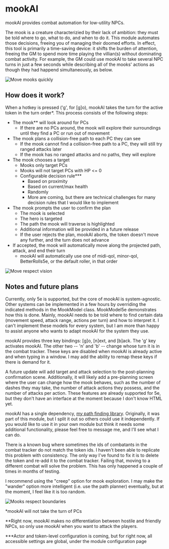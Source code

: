 # mookAI
mookAI provides combat automation for low-utility NPCs.  

The mook is a creature characterizied by their lack of ambition: they must be told where to go, what to do, and when to do it. This module automates those decisions, freeing you of managing their doomed efforts. In effect, this tool is primarily a time-saving device: it shifts the burden of attention, freeing the GM to spend more time playing the villian(s) without dominating combat activity. For example, the GM could use mookAI to take several NPC turns in just a few seconds while describing all of the mooks' actions as though they had happend simultaneously, as below.

![Move mooks quickly](https://media2.giphy.com/media/XC6wbezvTHa264E03K/giphy.gif)

## How does it work?
When a hotkey is pressed ('g', for [g]o), mookAI takes the turn for the active token in the turn order*. This process consists of the following steps:
* The mook** will look around for PCs
  * If there are no PCs around, the mook will explore their surroundings until they find a PC or run out of movement
* The mook plans a collision-free path to each PC they can see
  * If the mook cannot find a collision-free path to a PC, they will still try ranged attacks later
  * If the mook has no ranged attacks and no paths, they will explore 
* The mook chooses a target
  * Mooks only target PCs
  * Mooks will not target PCs with HP <= 0
  * Configurable decision rule***
    * Based on proximity
    * Based on current/max health
    * Randomly
    * More are coming, but there are technical challenges for many decision rules that I would like to implement
* The mook prompts the user to confirm the plan
  * The mook is selected
  * The hero is targeted
  * The path the mook will traverse is highlighted
  * Additional information will be provided in a future release
  * If the user rejects the plan, mookAI aborts, the token doesn't move any further, and the turn does not advance
* If accepted, the mook will automatically move along the projected path, attack, and end their turn
  * mookAI will automatically use one of midi-qol, minor-qol, BetterRolls5e, or the default roller, in that order

![Move respect vision](https://media2.giphy.com/media/ZhIknG0j4RlOa30Qsi/giphy.gif)

## Notes and future plans
Currently, only 5e is supported, but the core of mookAI is system-agnostic. Other systems can be implemented in a few hours by overriding the indicated methods in the MookModel class. MookModel5e demonstrates how this is done. Mainly, mookAI needs to be told where to find certain data (movement speed, attack range, actions per turn) and how to interpret it. I can't implement these models for every system, but I am more than happy to assist anyone who wants to adapt mookAI for the system they use.

mookAI provides three key bindings: [g]o, [n]ext, and [b]ack. The 'g' key activates mookAI. The other two -- 'n' and 'b' -- change whose turn it is in the combat tracker. These keys are disabled when mookAI is already active and when typing in a window. I may add the ability to remap these keys if there is demand for it.

A future update will add target and attack selection to the post-planning confirmation scene. Additionally, it will likely add a pre-planning screen where the user can change how the mook behaves, such as the number of dashes they may take, the number of attack actions they possess, and the number of attacks per action. These features are already supported for 5e, but they don't have an interface at the moment because I don't know HTML yet.

mookAI has a single dependency, <a href="https://github.com/dwonderley/lib-find-the-path/">my path finding library</a>. Originally, it was part of this module, but I split it out so others could use it independently. If you would like to use it in your own module but think it needs some additional functionality, please feel free to message me, and I'll see what I can do.

There is a known bug where sometimes the ids of combatants in the combat tracker do not match the token ids. I haven't been able to replicate this problem with consistency. The only way I've found to fix it is to delete the token and re-add it to the combat tracker. Failing that, moving to a different combat will solve the problem. This has only happened a couple of times in months of testing.

I recommend using the "creep" option for mook exploration. I may make the "wander" option more intelligent (i.e. use the path planner) eventually, but at the moment, I feel like it is too random.

![Mooks respect boundaries](https://media.giphy.com/media/we5L3Yc5gudU80un7q/giphy.gif)

*mookAI will not take the turn of PCs

**Right now, mookAI makes no differentiation between hostile and friendly NPCs, so only use mookAI when you want to attack the players.

***Actor and token-level configuration is coming, but for right now, all accessible settings are global, under the module configuration page
